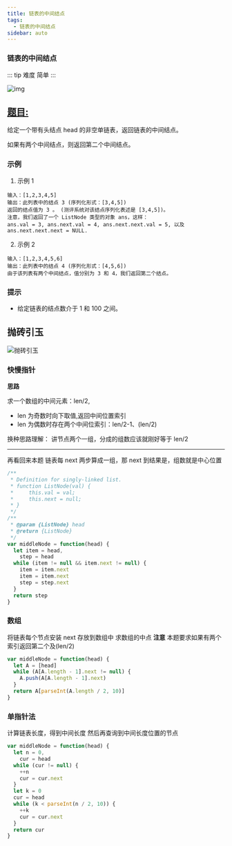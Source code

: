 ```yaml
---
title: 链表的中间结点
tags:
  - 链表的中间结点
sidebar: auto
---
```


### 链表的中间结点

::: tip 难度
简单
:::

![img](http://qiniu.gaowenju.com/leecode/banner/more-018.jpg)

## [题目:](https://leetcode-cn.com/problems/middle-of-the-linked-list/)

给定一个带有头结点 head 的非空单链表，返回链表的中间结点。

如果有两个中间结点，则返回第二个中间结点。

### 示例

1. 示例 1

```
输入：[1,2,3,4,5]
输出：此列表中的结点 3 (序列化形式：[3,4,5])
返回的结点值为 3 。 (测评系统对该结点序列化表述是 [3,4,5])。
注意，我们返回了一个 ListNode 类型的对象 ans，这样：
ans.val = 3, ans.next.val = 4, ans.next.next.val = 5, 以及 ans.next.next.next = NULL.
```

2. 示例 2

```
输入：[1,2,3,4,5,6]
输出：此列表中的结点 4 (序列化形式：[4,5,6])
由于该列表有两个中间结点，值分别为 3 和 4，我们返回第二个结点。
```

### 提示

- 给定链表的结点数介于 1 和 100 之间。

## 抛砖引玉

![抛砖引玉](http://qiniu.gaowenju.com/leecode/more-018.png)

### 快慢指针

**思路**

求一个数组的中间元素：len/2,

- len 为奇数时向下取值,返回中间位置索引
- len 为偶数时存在两个中间位索引：len/2-1、(len/2)

换种思路理解：
讲节点两个一组，分成的组数应该就刚好等于 len/2

---

再看回来本题
链表每 next 两步算成一组，那 next 到结果是，组数就是中心位置

```javascript
/**
 * Definition for singly-linked list.
 * function ListNode(val) {
 *     this.val = val;
 *     this.next = null;
 * }
 */
/**
 * @param {ListNode} head
 * @return {ListNode}
 */
var middleNode = function(head) {
  let item = head,
    step = head
  while (item != null && item.next != null) {
    item = item.next
    item = item.next
    step = step.next
  }
  return step
}
```

### 数组

将链表每个节点安装 next 存放到数组中
求数组的中点
**注意**
本题要求如果有两个索引返回第二个及(len/2)

```javascript
var middleNode = function(head) {
  let A = [head]
  while (A[A.length - 1].next != null) {
    A.push(A[A.length - 1].next)
  }
  return A[parseInt(A.length / 2, 10)]
}
```

### 单指针法

计算链表长度，得到中间长度
然后再查询到中间长度位置的节点

```javascript
var middleNode = function(head) {
  let n = 0,
    cur = head
  while (cur != null) {
    ++n
    cur = cur.next
  }
  let k = 0
  cur = head
  while (k < parseInt(n / 2, 10)) {
    ++k
    cur = cur.next
  }
  return cur
}
```
